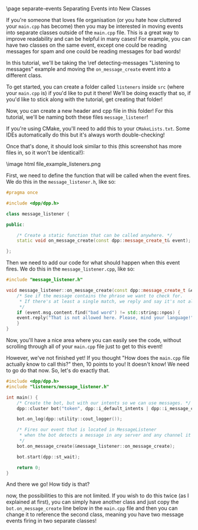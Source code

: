 \page separate-events Separating Events into New Classes

If you're someone that loves file organisation (or you hate how cluttered your `main.cpp` has become) then you may be interested in moving events into separate classes outside of the `main.cpp` file. This is a great way to improve readability and can be helpful in many cases! For example, you can have two classes on the same event, except one could be reading messages for spam and one could be reading messages for bad words!

In this tutorial, we'll be taking the \ref detecting-messages "Listening to messages" example and moving the `on_message_create` event into a different class.

To get started, you can create a folder called `listeners` inside `src` (where your `main.cpp` is) if you'd like to put it there! We'll be doing exactly that so, if you'd like to stick along with the tutorial, get creating that folder!

Now, you can create a new header and cpp file in this folder! For this tutorial, we'll be naming both these files `message_listener`!

If you're using CMake, you'll need to add this to your `CMakeLists.txt`. Some IDEs automatically do this but it's always worth double-checking!

Once that's done, it should look similar to this (this screenshot has more files in, so it won't be identical!):

\image html file_example_listeners.png

First, we need to define the function that will be called when the event fires. We do this in the `message_listener.h`, like so:

~~~~~~~~~~cpp
#pragma once

#include <dpp/dpp.h>

class message_listener {

public:

	/* Create a static function that can be called anywhere. */
	static void on_message_create(const dpp::message_create_t& event);

};
~~~~~~~~~~

Then we need to add our code for what should happen when this event fires. We do this in the `message_listener.cpp`, like so:

~~~~~~~~~~cpp
#include "message_listener.h"

void message_listener::on_message_create(const dpp::message_create_t &event) {
	/* See if the message contains the phrase we want to check for.
	 * If there's at least a single match, we reply and say it's not allowed.
	 */
	if (event.msg.content.find("bad word") != std::string::npos) {
	event.reply("That is not allowed here. Please, mind your language!", true);
	}
}

~~~~~~~~~~

Now, you'll have a nice area where you can easily see the code, without scrolling through all of your `main.cpp` file just to get to this event!

However, we've not finished yet! If you thought "How does the `main.cpp` file actually know to call this?" then, 10 points to you! It doesn't know! We need to go do that now. So, let's do exactly that.

~~~~~~~~~~cpp
#include <dpp/dpp.h>
#include "listeners/message_listener.h"

int main() {
	/* Create the bot, but with our intents so we can use messages. */
	dpp::cluster bot("token", dpp::i_default_intents | dpp::i_message_content);

	bot.on_log(dpp::utility::cout_logger());

	/* Fires our event that is located in MessageListener 
	 * when the bot detects a message in any server and any channel it has access to.
	 */
	bot.on_message_create(&message_listener::on_message_create);

	bot.start(dpp::st_wait);

	return 0;
}
~~~~~~~~~~

And there we go! How tidy is that?

now, the possibilities to this are not limited. If you wish to do this twice (as I explained at first), you can simply have another class and just copy the `bot.on_message_create` line below in the `main.cpp` file and then you can change it to reference the second class, meaning you have two message events firing in two separate classes!
